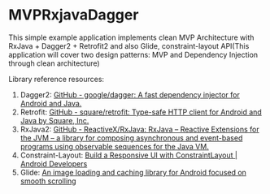 # MVPRxjavaDagger
This simple example application implements clean MVP Architecture with RxJava + Dagger2 + Retrofit2 and also Glide, constraint-layout API(This application will cover two design patterns: MVP and Dependency Injection through clean architecture)

Library reference resources:
<ol>
<li>Dagger2: <a href="https://github.com/google/dagger">GitHub - google/dagger: A fast dependency injector for Android and Java.</a></li>
<li>Retrofit: <a href="https://github.com/square/retrofit">GitHub - square/retrofit: Type-safe HTTP client for Android and Java by Square, Inc.</a></li>
<li>RxJava2: <a href="https://github.com/ReactiveX/RxJava">GitHub - ReactiveX/RxJava: RxJava – Reactive Extensions for the JVM – a library for composing asynchronous and event-based programs using observable sequences for the Java VM.</a></li>
<li>Constraint-Layout: <a href="https://developer.android.com/training/constraint-layout/index.html" rel="nofollow">Build a Responsive UI with ConstraintLayout | Android Developers</a></li>
<li>Glide: <a href="https://github.com/bumptech/glide" rel="nofollow">An image loading and caching library for Android focused on smooth scrolling </a></li>
</ol>
